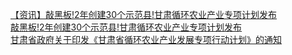   
[【资讯】敲黑板!2年创建30个示范县!甘肃循环农业产业专项计划发布](http://www.dianyue.me/archives/456/chu6j4meon2a8m3y/)  
[敲黑板!2年创建30个示范县!甘肃循环农业产业专项计划发布](http://www.dianyue.me/archives/214/fvpv1snfdnuh3clx/)  
[甘肃省政府关于印发《甘肃省循环农业产业发展专项行动计划》的通知](http://www.dianyue.me/archives/153/fgc5vej7iveffdgn/)